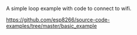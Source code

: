 A simple loop example with code to connect to wifi.

https://github.com/esp8266/source-code-examples/tree/master/basic_example